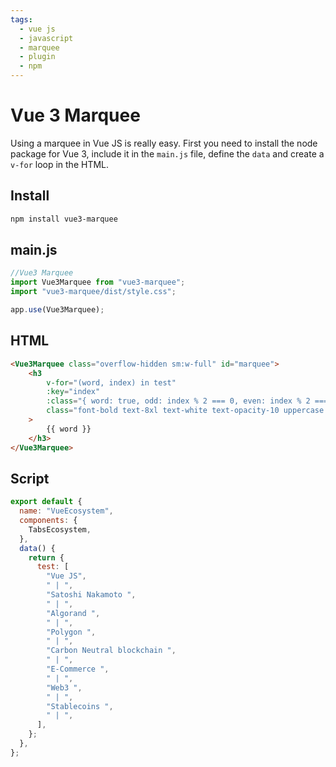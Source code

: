 ```yaml
---
tags:
  - vue js
  - javascript
  - marquee
  - plugin
  - npm
---
```


# Vue 3 Marquee

Using a marquee in Vue JS is really easy.  First you need to install the node package for Vue 3, include it in the `main.js` file, define the `data` and create a `v-for` loop in the HTML.

## Install

```bash
npm install vue3-marquee
```

## main.js

```js
//Vue3 Marquee
import Vue3Marquee from "vue3-marquee";
import "vue3-marquee/dist/style.css";

app.use(Vue3Marquee);
```

## HTML

```html
<Vue3Marquee class="overflow-hidden sm:w-full" id="marquee">
    <h3
        v-for="(word, index) in test"
        :key="index"
        :class="{ word: true, odd: index % 2 === 0, even: index % 2 === 1 }"
        class="font-bold text-8xl text-white text-opacity-10 uppercase p-4"
    >
        {{ word }}
    </h3>
</Vue3Marquee>
```


## Script
```js
export default {
  name: "VueEcosystem",
  components: {
    TabsEcosystem,
  },
  data() {
    return {
      test: [
        "Vue JS",
        " | ",
        "Satoshi Nakamoto ",
        " | ",
        "Algorand ",
        " | ",
        "Polygon ",
        " | ",
        "Carbon Neutral blockchain ",
        " | ",
        "E-Commerce ",
        " | ",
        "Web3 ",
        " | ",
        "Stablecoins ",
        " | ",
      ],
    };
  },
};
```